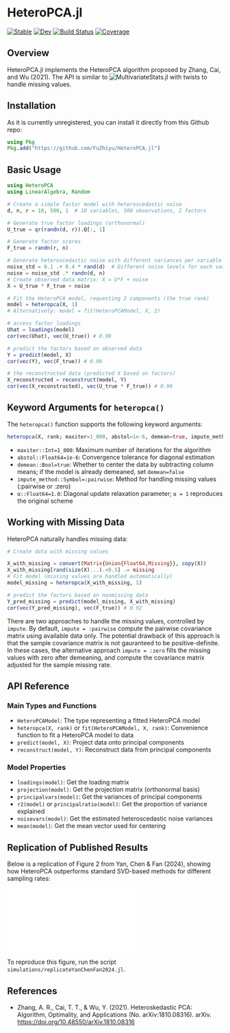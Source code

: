 # HeteroPCA.jl

[![Stable](https://img.shields.io/badge/docs-stable-blue.svg)](https://fuzhiyu.github.io/HeteroPCA.jl/stable)
[![Dev](https://img.shields.io/badge/docs-dev-blue.svg)](https://fuzhiyu.github.io/HeteroPCA.jl/dev)
[![Build Status](https://github.com/fuzhiyu/HeteroPCA.jl/workflows/CI/badge.svg)](https://github.com/fuzhiyu/HeteroPCA.jl/actions)
[![Coverage](https://codecov.io/gh/fuzhiyu/HeteroPCA.jl/branch/master/graph/badge.svg)](https://codecov.io/gh/fuzhiyu/HeteroPCA.jl)

## Overview

HeteroPCA.jl implements the HeteroPCA algorithm proposed by Zhang, Cai, and Wu (2021). The API is similar to ![MultivariateStats.jl](https://github.com/JuliaStats/MultivariateStats.jl) with twists to handle missing values.  

## Installation

As it is currently unregistered, you can install it directly from this Github repo:
```julia
using Pkg
Pkg.add("https://github.com/FuZhiyu/HeteroPCA.jl")
```

## Basic Usage

```julia
using HeteroPCA
using LinearAlgebra, Random

# Create a simple factor model with heteroscedastic noise
d, n, r = 10, 500, 1  # 10 variables, 500 observations, 2 factors

# Generate true factor loadings (orthonormal)
U_true = qr(randn(d, r)).Q[:, 1]

# Generate factor scores
F_true = randn(r, n)

# Generate heteroscedastic noise with different variances per variable
noise_std = 0.1 .+ 0.4 * rand(d)  # Different noise levels for each variable
noise = noise_std .* randn(d, n)
# Create observed data matrix: X = U*F + noise
X = U_true * F_true + noise

# Fit the HeteroPCA model, requesting 2 components (the true rank)
model = heteropca(X, 1)
# Alternatively: model = fit(HeteroPCAModel, X, 2)

# access factor loadings
Uhat = loadings(model)
cor(vec(Uhat), vec(U_true)) # 0.99

# predict the factors based on observed data
Y = predict(model, X)
cor(vec(Y), vec(F_true)) # 0.96

# the reconstructed data (predicted X based on factors)
X_reconstructed = reconstruct(model, Y)
cor(vec(X_reconstructed), vec(U_true * F_true)) # 0.96
```

## Keyword Arguments for `heteropca()`

The `heteropca()` function supports the following keyword arguments:

```julia
heteropca(X, rank; maxiter=1_000, abstol=1e-6, demean=true, impute_method=:pairwise, α=1.0)
```

- `maxiter::Int=1_000`: Maximum number of iterations for the algorithm
- `abstol::Float64=1e-6`: Convergence tolerance for diagonal estimation
- `demean::Bool=true`: Whether to center the data by subtracting column means; if the model is already demeaned, set `demean=false`
- `impute_method::Symbol=:pairwise`: Method for handling missing values (:pairwise or :zero)
- `α::Float64=1.0`: Diagonal update relaxation parameter; `α = 1` reproduces the original scheme

## Working with Missing Data

HeteroPCA naturally handles missing data:

```julia
# Create data with missing values

X_with_missing = convert(Matrix{Union{Float64,Missing}}, copy(X))
X_with_missing[rand(size(X)...).<0.5] .= missing
# Fit model (missing values are handled automatically)
model_missing = heteropca(X_with_missing, 1)

# predict the factors based on nonmissing data
Y_pred_missing = predict(model_missing, X_with_missing)
cor(vec(Y_pred_missing), vec(F_true)) # 0.92
```

There are two approaches to handle the missing values, controlled by `impute`. By default, `impute = :pairwise` compute the pairwise covariance matrix using available data only. The potential drawback of this approach is that the sample covariance matrix is not gauranteed to be positive-definite. In these cases, the alternative approach `impute = :zero` fills the missing values with zero after demeaning, and compute the covariance matrix adjusted for the sample missing rate. 


## API Reference

### Main Types and Functions


- `HeteroPCAModel`: The type representing a fitted HeteroPCA model
- `heteropca(X, rank)` or `fit(HeteroPCAModel, X, rank)`: Convenience function to fit a HeteroPCA model to data
- `predict(model, X)`: Project data onto principal components
- `reconstruct(model, Y)`: Reconstruct data from principal components

### Model Properties

- `loadings(model)`: Get the loading matrix
- `projection(model)`: Get the projection matrix (orthonormal basis)
- `principalvars(model)`: Get the variances of principal components
- `r2(model)` or `principalratio(model)`: Get the proportion of variance explained
- `noisevars(model)`: Get the estimated heteroscedastic noise variances
- `mean(model)`: Get the mean vector used for centering


## Replication of Published Results

Below is a replication of Figure 2 from Yan, Chen & Fan (2024), showing how HeteroPCA outperforms standard SVD-based methods for different sampling rates:

![Replication of Figure 2](simulations/figure2_replication.pdf)

To reproduce this figure, run the script `simulations/replicateYanChenFan2024.jl`.

## References

- Zhang, A. R., Cai, T. T., & Wu, Y. (2021). Heteroskedastic PCA: Algorithm, Optimality, and Applications (No. arXiv:1810.08316). arXiv. https://doi.org/10.48550/arXiv.1810.08316